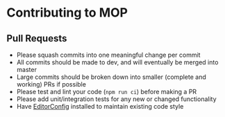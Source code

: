 # Contributing to MOP

## Pull Requests

* Please squash commits into one meaningful change per commit
* All commits should be made to dev, and will eventually be merged into master
* Large commits should be broken down into smaller (complete and working) PRs if possible
* Please test and lint your code (`npm run ci`) before making a PR
* Please add unit/integration tests for any new or changed functionality
* Have [EditorConfig](http://editorconfig.org/#download) installed to maintain existing code style
